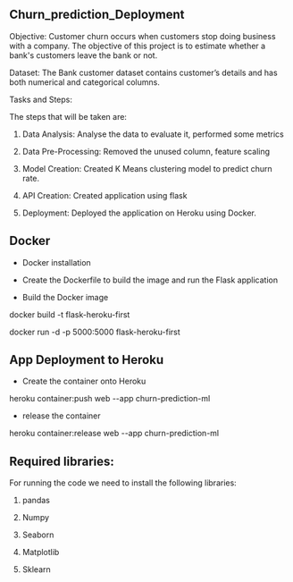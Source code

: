 ## Churn_prediction_Deployment

Objective: Customer churn occurs when customers stop doing business with a company. The objective of this project is to estimate whether a bank's customers leave the bank or not.

Dataset: The Bank customer dataset contains customer’s details and has both numerical and categorical columns.

Tasks and Steps:

The steps that will be taken are:

1. Data Analysis: Analyse the data to evaluate it, performed some metrics

2. Data Pre-Processing: Removed the unused column, feature scaling

3. Model Creation: Created K Means clustering model to predict churn rate. 

4. API Creation: Created application using flask

5. Deployment: Deployed the application on Heroku using Docker.

## Docker
- Docker installation

- Create the Dockerfile to build the image and run the Flask application

- Build the Docker image

docker build -t flask-heroku-first

docker run -d -p 5000:5000 flask-heroku-first

## App Deployment to Heroku
- Create the container onto Heroku

heroku container:push web --app churn-prediction-ml


- release the container
 
heroku container:release web --app churn-prediction-ml


## Required libraries: 
For running the code we need to install the following libraries:

1. pandas

2. Numpy

3. Seaborn

4. Matplotlib

5. Sklearn
